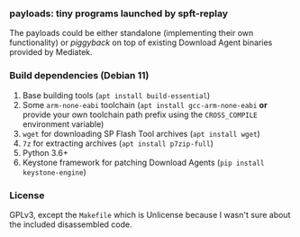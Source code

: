 ### payloads: tiny programs launched by spft-replay

The payloads could be either standalone (implementing their own functionality) or *piggyback* on top of existing Download Agent binaries provided by Mediatek.

### Build dependencies (Debian 11)

1. Base building tools (`apt install build-essential`)
2. Some `arm-none-eabi` toolchain (`apt install gcc-arm-none-eabi` **or** provide your own toolchain path prefix using the `CROSS_COMPILE` environment variable)
3. `wget` for downloading SP Flash Tool archives (`apt install wget`)
4. `7z` for extracting archives (`apt install p7zip-full`)
5. Python 3.6+
6. Keystone framework for patching Download Agents (`pip install keystone-engine`)

### License
GPLv3, except the `Makefile` which is Unlicense because I wasn't sure about the included disassembled code.
